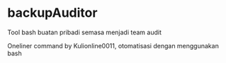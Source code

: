 # backupAuditor
Tool bash buatan pribadi semasa menjadi team audit



Oneliner command by Kulionline0011, otomatisasi dengan menggunakan bash
